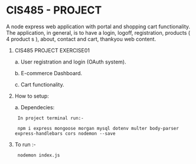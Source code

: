 # CIS485 - PROJECT

A node express web application with portal and shopping cart functionality. The application, in general, is to have a login, logoff, registration, products ( 4 product s ), about, contact and cart, thankyou web content.

1. CIS485 PROJECT EXERCISE01

    a. User registration and login (OAuth system).

    b. E-commerce Dashboard.

    c. Cart functionality.

2. How to setup:

    a. Dependecies:

        In project terminal run:-

        npm i express mongoose morgan mysql dotenv multer body-parser express-handlebars cors nodemon --save

3. To run :-

        nodemon index.js